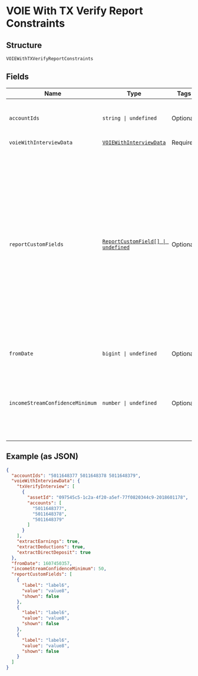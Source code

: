 
# VOIE With TX Verify Report Constraints

## Structure

`VOIEWithTXVerifyReportConstraints`

## Fields

| Name | Type | Tags | Description |
|  --- | --- | --- | --- |
| `accountIds` | `string \| undefined` | Optional | A whitespace-separated list of Finicity account IDs to be included in the report (all accounts will be included if not set) |
| `voieWithInterviewData` | [`VOIEWithInterviewData`](../../doc/models/voie-with-interview-data.md) | Required | - |
| `reportCustomFields` | [`ReportCustomField[] \| undefined`](../../doc/models/report-custom-field.md) | Optional | The `reportCustomFields` parameter is used when experiences are associated with a credit decisioning report.<br><br>Designate up to 5 custom fields that you'd like associated with the report when it's generated. Every custom field consists of three variables: `label`, `value`, and `shown`. The `shown` variable is true or false.<br><br>* `true`: (default) display the custom field in the PDF report<br>* `false`: don't display the custom field in the PDF report<br><br>For an experience that generates multiple reports, the `reportCustomFields` parameter gets passed to all reports.<br><br>All custom fields display in the Reseller Billing endpoint. |
| `fromDate` | `bigint \| undefined` | Optional | A date in Unix epoch time (in seconds). See also: [Handling Epoch Dates and Times](https://docs.finicity.com/endpoint-syntax-and-format/). |
| `incomeStreamConfidenceMinimum` | `number \| undefined` | Optional | Designate a minimum confidence level threshold to include income streams with a specified confidence level or higher. For example, designate a `incomeStreamConfidenceMinimum` of 50 to see all income streams with a confidence level of 50 or higher. |

## Example (as JSON)

```json
{
  "accountIds": "5011648377 5011648378 5011648379",
  "voieWithInterviewData": {
    "txVerifyInterview": [
      {
        "assetId": "097545c5-1c2a-4f20-a5ef-77f0820344c9-2018601178",
        "accounts": [
          "5011648377",
          "5011648378",
          "5011648379"
        ]
      }
    ],
    "extractEarnings": true,
    "extractDeductions": true,
    "extractDirectDeposit": true
  },
  "fromDate": 1607450357,
  "incomeStreamConfidenceMinimum": 50,
  "reportCustomFields": [
    {
      "label": "label6",
      "value": "value8",
      "shown": false
    },
    {
      "label": "label6",
      "value": "value8",
      "shown": false
    },
    {
      "label": "label6",
      "value": "value8",
      "shown": false
    }
  ]
}
```

